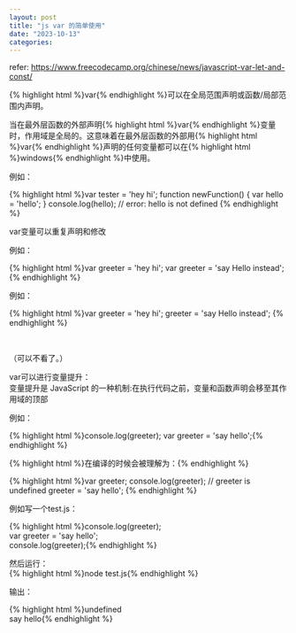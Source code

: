 ```yaml
---
layout: post
title: "js var 的简单使用"
date: "2023-10-13"
categories: 
---
```

<p>refer: <a href="https://www.freecodecamp.org/chinese/news/javascript-var-let-and-const/">https://www.freecodecamp.org/chinese/news/javascript-var-let-and-const/</a></p>
<p>{% highlight html %}var{% endhighlight %}可以在全局范围声明或函数/局部范围内声明。</p>
<p>当在最外层函数的外部声明{% highlight html %}var{% endhighlight %}变量时，作用域是全局的。这意味着在最外层函数的外部用{% highlight html %}var{% endhighlight %}声明的任何变量都可以在{% highlight html %}windows{% endhighlight %}中使用。</p>
<p>例如：</p>
{% highlight html %}var tester = &#39;hey hi&#39;;
function newFunction() {
var hello = &#39;hello&#39;;
}
console.log(hello); // error: hello is not defined
{% endhighlight %}
<p>var变量可以重复声明和修改</p>
<p>例如：</p>
{% highlight html %}var greeter = &#39;hey hi&#39;;
var greeter = &#39;say Hello instead&#39;;
{% endhighlight %}
<p>例如：</p>
{% highlight html %}var greeter = &#39;hey hi&#39;;
greeter = &#39;say Hello instead&#39;;
{% endhighlight %}
<p>&nbsp;</p>
<p>（可以不看了。）</p>
<p>var可以进行变量提升：<br />
变量提升是 JavaScript 的一种机制:在执行代码之前，变量和函数声明会移至其作用域的顶部</p>
<p>例如：</p>
{% highlight html %}console.log(greeter);
var greeter = &#39;say hello&#39;;{% endhighlight %}
<p>{% highlight html %}在编译的时候会被理解为：{% endhighlight %}</p>
{% highlight html %}var greeter;
console.log(greeter); // greeter is undefined
greeter = &#39;say hello&#39;;
{% endhighlight %}
<p>例如写一个test.js：</p>
<p>{% highlight html %}console.log(greeter);<br />
var greeter = &#39;say hello&#39;;<br />
console.log(greeter);{% endhighlight %}</p>
<p>然后运行：<br />
{% highlight html %}node test.js{% endhighlight %}</p>
<p>输出：</p>
<p>{% highlight html %}undefined<br />
say hello{% endhighlight %}</p>
<p>&nbsp;</p>
<p>&nbsp;</p>
